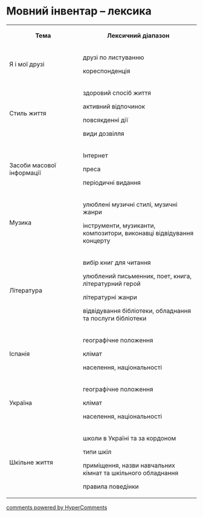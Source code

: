 <div id="hypercomments_widget" class="js-hypercomments-widget invisible"></div>

# Мовний інвентар – лексика

<table>
<tbody>
<tr>
<td style="text-align: center;" width="245">
<p><strong>Тема</strong></p>
</td>
<td style="text-align: center;" width="415">
<p><strong>Лексичний діапазон</strong></p>
</td>
</tr>
<tr>
<td width="245">
<p>Я і мої друзі</p>
</td>
<td width="415">
<p>друзі по листуванню</p>
<p>кореспонденція</p>
</td>
</tr>
<tr>
<td width="245">
<p>Стиль життя</p>
</td>
<td width="415">
<p>здоровий спосіб життя</p>
<p>активний відпочинок</p>
<p>повсякденні дії</p>
<p>види дозвілля</p>
</td>
</tr>
<tr>
<td width="245">
<p>Засоби масової інформації</p>
</td>
<td width="415">
<p>Інтернет</p>
<p>преса</p>
<p>періодичні видання</p>
</td>
</tr>
<tr>
<td width="245">
<p>Музика</p>
</td>
<td width="415">
<p>улюблені музичні стилі, музичні жанри</p>
<p>інструменти, музиканти, композитори, виконавці відвідування концерту</p>
</td>
</tr>
<tr>
<td width="245">
<p>Література</p>
</td>
<td width="415">
<p>вибір книг для читання</p>
<p>улюблений письменник, поет, книга, літературний герой</p>
<p>літературні жанри</p>
<p>відвідування бібліотеки, обладнання та послуги бібліотеки</p>
</td>
</tr>
<tr>
<td width="245">
<p>Іспанія</p>
</td>
<td width="415">
<p>географічне положення</p>
<p>клімат</p>
<p>населення, національності</p>
</td>
</tr>
<tr>
<td width="245">
<p>Україна</p>
</td>
<td width="415">
<p>географічне положення</p>
<p>клімат</p>
<p>населення, національності</p>
</td>
</tr>
<tr>
<td width="245">
<p>Шкільне життя</p>
</td>
<td width="415">
<p>школи в Україні та за кордоном</p>
<p>типи шкіл</p>
<p>приміщення, назви навчальних кімнат та шкільного обладнання</p>
<p>правила поведінки</p>
</td>
</tr>
</tbody>
</table>

<div class="js-hypercomments-container">
    <a href="http://hypercomments.com" class="hc-link" title="comments widget">comments powered by HyperComments</a>
</div>
